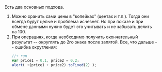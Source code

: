 Есть два основных подхода.
<ol>
<li>Можно хранить сами цены в "копейках" (центах и т.п.). Тогда они всегда будут целые и проблема исчезнет. Но при показе и при обмене данными нужно будет это учитывать и не забывать делить на 100.</li>
<li>При операциях, когда необходимо получить окончательный результат -- округлять до 2го знака после запятой. Все, что дальше -- ошибка округления:

```js
//+ run
var price1 = 0.1, price2 = 0.2;
alert( +(price1 + price2).toFixed(2) );
```

</li>
</ol>